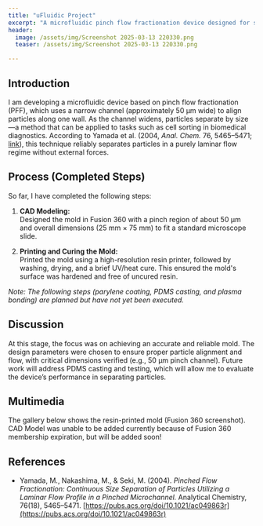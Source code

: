 ```yaml
---
title: "uFluidic Project"
excerpt: "A microfluidic pinch flow fractionation device designed for sorting small particles—currently at the mold printing and curing stage."
header:
  image: /assets/img/Screenshot 2025-03-13 220330.png
  teaser: /assets/img/Screenshot 2025-03-13 220330.png

---
```


## Introduction

I am developing a microfluidic device based on pinch flow fractionation (PFF), which uses a narrow channel (approximately 50 µm wide) to align particles along one wall. As the channel widens, particles separate by size—a method that can be applied to tasks such as cell sorting in biomedical diagnostics. According to Yamada et al. (2004, *Anal. Chem.* 76, 5465–5471; [link](https://pubs.acs.org/doi/10.1021/ac049863r)), this technique reliably separates particles in a purely laminar flow regime without external forces.

## Process (Completed Steps)

So far, I have completed the following steps:
1. **CAD Modeling:**  
   Designed the mold in Fusion 360 with a pinch region of about 50 µm and overall dimensions (25 mm × 75 mm) to fit a standard microscope slide.

2. **Printing and Curing the Mold:**  
   Printed the mold using a high-resolution resin printer, followed by washing, drying, and a brief UV/heat cure. This ensured the mold's surface was hardened and free of uncured resin.

*Note: The following steps (parylene coating, PDMS casting, and plasma bonding) are planned but have not yet been executed.*

## Discussion

At this stage, the focus was on achieving an accurate and reliable mold. The design parameters were chosen to ensure proper particle alignment and flow, with critical dimensions verified (e.g., 50 µm pinch channel). Future work will address PDMS casting and testing, which will allow me to evaluate the device’s performance in separating particles.

## Multimedia

The gallery below shows the resin-printed mold (Fusion 360 screenshot). CAD Model was unable to be added currently because of Fusion 360 membership expiration, but will be added soon! 

## References

- Yamada, M., Nakashima, M., & Seki, M. (2004). *Pinched Flow Fractionation: Continuous Size Separation of Particles Utilizing a Laminar Flow Profile in a Pinched Microchannel.* Analytical Chemistry, 76(18), 5465–5471. [https://pubs.acs.org/doi/10.1021/ac049863r](https://pubs.acs.org/doi/10.1021/ac049863r)
